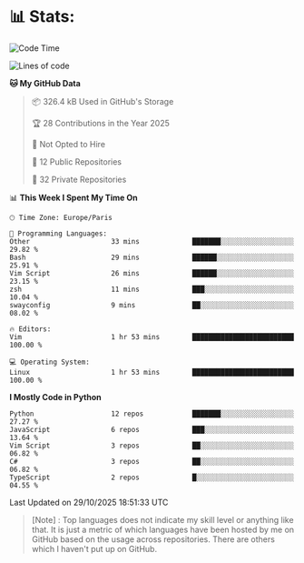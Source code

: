 

<h1>📊 Stats:</h1>

<!--START_SECTION:waka-->
![Code Time](http://img.shields.io/badge/Code%20Time-957%20hrs%2025%20mins-blue)

![Lines of code](https://img.shields.io/badge/From%20Hello%20World%20I%27ve%20Written-6.8%20million%20lines%20of%20code-blue)

**🐱 My GitHub Data** 

> 📦 326.4 kB Used in GitHub's Storage 
 > 
> 🏆 28 Contributions in the Year 2025
 > 
> 🚫 Not Opted to Hire
 > 
> 📜 12 Public Repositories 
 > 
> 🔑 32 Private Repositories 
 > 
📊 **This Week I Spent My Time On** 

```text
🕑︎ Time Zone: Europe/Paris

💬 Programming Languages: 
Other                    33 mins             ███████░░░░░░░░░░░░░░░░░░   29.82 % 
Bash                     29 mins             ██████░░░░░░░░░░░░░░░░░░░   25.91 % 
Vim Script               26 mins             ██████░░░░░░░░░░░░░░░░░░░   23.15 % 
zsh                      11 mins             ███░░░░░░░░░░░░░░░░░░░░░░   10.04 % 
swayconfig               9 mins              ██░░░░░░░░░░░░░░░░░░░░░░░   08.02 % 

🔥 Editors: 
Vim                      1 hr 53 mins        █████████████████████████   100.00 % 

💻 Operating System: 
Linux                    1 hr 53 mins        █████████████████████████   100.00 % 
```

**I Mostly Code in Python** 

```text
Python                   12 repos            ███████░░░░░░░░░░░░░░░░░░   27.27 % 
JavaScript               6 repos             ███░░░░░░░░░░░░░░░░░░░░░░   13.64 % 
Vim Script               3 repos             ██░░░░░░░░░░░░░░░░░░░░░░░   06.82 % 
C#                       3 repos             ██░░░░░░░░░░░░░░░░░░░░░░░   06.82 % 
TypeScript               2 repos             █░░░░░░░░░░░░░░░░░░░░░░░░   04.55 % 
```




 Last Updated on 29/10/2025 18:51:33 UTC
<!--END_SECTION:waka-->

 > [Note] : Top languages does not indicate my skill level or anything like that. It is just a metric of which languages have been hosted by me on GitHub based on the usage across repositories. There are others which I haven't put up on GitHub.</span>
